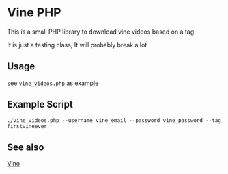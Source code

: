 # Vine PHP

This is a small PHP library to download vine videos based on a tag.

It is just a testing class, It will probably break a lot

## Usage

see `vine_videos.php` as example

## Example Script

	./vine_videos.php --username vine_email --password vine_password --tag firstvineever

## See also

[Vino](https://github.com/tlack/vino)
